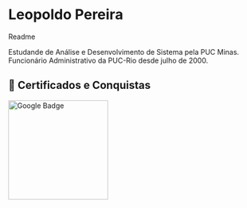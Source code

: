 # Leopoldo Pereira
Readme

Estudande de Análise e Desenvolvimento de Sistema pela PUC Minas. Funcionário Administrativo da PUC-Rio desde julho de 2000.

## 🏅 Certificados e Conquistas

<a href="https://www.cloudskillsboost.google/public_profiles/3f50643b-918e-4260-b368-5e440d882809/badges/15728093">
  <img src="https://cdn.qwiklabs.com/AlLQBLoosYTIgIB2k58gGjYJx4SSOMD15Tupyysiba8%3D" alt="Google Badge" width="200"/>
</a>
